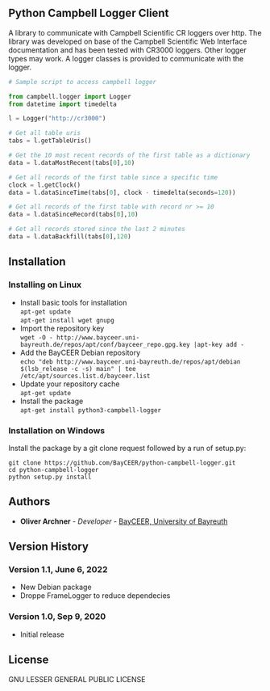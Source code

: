 ## Python Campbell Logger Client

A library to communicate with Campbell Scientific CR loggers over http. The library was developed on base of the Campbell Scientific Web Interface documentation and has been tested with CR3000 loggers. Other logger types may work. A logger classes is provided to communicate with the logger.

```python
# Sample script to access campbell logger

from campbell.logger import Logger
from datetime import timedelta

l = Logger("http://cr3000")

# Get all table uris
tabs = l.getTableUris()

# Get the 10 most recent records of the first table as a dictionary
data = l.dataMostRecent(tabs[0],10)

# Get all records of the first table since a specific time
clock = l.getClock()
data = l.dataSinceTime(tabs[0], clock - timedelta(seconds=120))

# Get all records of the first table with record nr >= 10
data = l.dataSinceRecord(tabs[0],10)

# Get all records stored since the last 2 minutes
data = l.dataBackfill(tabs[0],120)
```

## Installation

### Installing on Linux

- Install basic tools for installation  
  `apt-get update`  
  `apt-get install wget gnupg`
- Import the repository key  
  `wget -O - http://www.bayceer.uni-bayreuth.de/repos/apt/conf/bayceer_repo.gpg.key |apt-key add -`
- Add the BayCEER Debian repository  
  `echo "deb http://www.bayceer.uni-bayreuth.de/repos/apt/debian $(lsb_release -c -s) main" | tee /etc/apt/sources.list.d/bayceer.list`
- Update your repository cache  
  `apt-get update`
- Install the package  
  `apt-get install python3-campbell-logger`

### Installation on Windows

Install the package by a git clone request followed by a run of setup.py:

```
git clone https://github.com/BayCEER/python-campbell-logger.git
cd python-campbell-logger
python setup.py install
```

## Authors

- **Oliver Archner** - _Developer_ - [BayCEER, University of Bayreuth](https://www.bayceer.uni-bayreuth.de)

## Version History

### Version 1.1, June 6, 2022

- New Debian package
- Droppe FrameLogger to reduce dependecies 

### Version 1.0, Sep 9, 2020

- Initial release

## License

GNU LESSER GENERAL PUBLIC LICENSE
